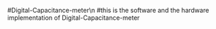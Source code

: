 #Digital-Capacitance-meter\n
#this is the software and the hardware implementation of Digital-Capacitance-meter
